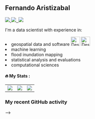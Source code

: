 ## Fernando Aristizabal

<div id="badges">
  <a href="http://www.linkedin.com/in/fernando-aristizabal">
    <img src="https://img.shields.io/badge/LinkedIn-Profile-blue&style=plastic&logo=github"/>
  </a>
  <a href="https://scholar.google.com/citations?user=NRtvSKcAAAAJ&hl=en&oi=ao">
    <img src="https://img.shields.io/badge/Google%20Scholar-Pubs-informational&style=plastic&logo=github">
  </a>
  <a href="">
    <img src="https://komarev.com/ghpvc/?username=your-github-username&style=plastic&color=red&logo=github" alt=""/>
  </a>
  <a href="">
    <img src="https://img.shields.io/github/stars/fernando-aristizabal?style=social&logo=github)&theme=dark">
  </a>
</div>

I'm a data scientist with experience in:
<p>
  <li> geospatial data and software
    <img src="https://www.qgis.ch/fr/nouvelles/publication-de-gdal-2.0/image_mini" alt="Description of image" style="display:inline-block; width:30px; height:30px;"> <img src="https://www.3liz.com/en/images/logo-qgis.png" alt="Description of image" style="display:inline-block; width:30px; height:30px;"> </li>
  <li> machine learning </li>
  <li> flood inundation mapping </li>
  <li> statistical analysis and evaluations </li>
  <li> computational sciences </li>
</p>


#### :fire: My Stats :
<table cellspacing="0" cellpadding="0">
  <tr>
    <td><img src="http://github-readme-streak-stats.herokuapp.com?user=fernando-aristizabal&theme=dark&background=000000&card_width=300"></td>
    <td><img src="https://github-readme-stats.vercel.app/api/top-langs/?username=fernando-aristizabal&layout=compact&card_width=300&theme=dark&background=000000)"></td>
    <td><img src="https://github-readme-stats.vercel.app/api?username=fernando-aristizabal&show_icons=true"></td>
  </tr>
</table>

### My recent GitHub activity

<!--START_SECTION:activity-->
<!--END_SECTION:activity-->



-->
